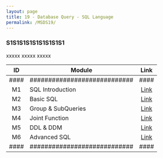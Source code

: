 ```yaml
---
layout: page
title: 19 - Database Query - SQL Language
permalink: /MSDS19/
---
```


<h3>S1S1S1S1S1S1S1S1S1</h3>

xxxxx xxxxx xxxxx

| ID | Module                     |Link|
|:--:|----------------------------|:--:|
|####|############################|####|
| M1 | SQL Introduction           |[Link](/01-MSDS/MSDS17/M1/)|
| M2 | Basic SQL                  |[Link](/01-MSDS/MSDS17/M2/)|
| M3 | Group & SubQueries         |[Link](/01-MSDS/MSDS17/M3/)|
| M4 | Joint Function             |[Link](/01-MSDS/MSDS17/M4/)|
| M5 | DDL & DDM                  |[Link](/01-MSDS/MSDS17/M5/)|
| M6 | Advanced SQL               |[Link](/01-MSDS/MSDS17/M6/)|
|####|############################|####|

